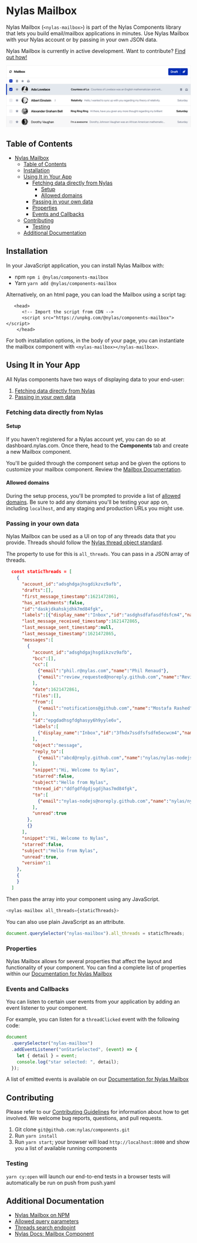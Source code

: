 # Nylas Mailbox

Nylas Mailbox (`<nylas-mailbox>`) is part of the Nylas Components library that lets you build email/mailbox applications in minutes. Use Nylas Mailbox with your Nylas account or by passing in your own JSON data.

Nylas Mailbox is currently in active development. Want to contribute? [Find out how!](../../CONTRIBUTING.md)

![Nylas Mailbox](sample.png)

## Table of Contents

- [Nylas Mailbox](#nylas-mailbox)
  - [Table of Contents](#table-of-contents)
  - [Installation](#installation)
  - [Using It in Your App](#using-it-in-your-app)
    - [Fetching data directly from Nylas](#fetching-data-directly-from-nylas)
      - [Setup](#setup)
      - [Allowed domains](#allowed-domains)
    - [Passing in your own data](#passing-in-your-own-data)
    - [Properties](#properties)
    - [Events and Callbacks](#events-and-callbacks)
  - [Contributing](#contributing)
    - [Testing](#testing)
  - [Additional Documentation](#additional-documentation)

## Installation

In your JavaScript application, you can install Nylas Mailbox with:

- npm `npm i @nylas/components-mailbox`
- Yarn `yarn add @nylas/components-mailbox`

Alternatively, on an html page, you can load the Mailbox using a script tag:

```
   <head>
      <!-- Import the script from CDN -->
      <script src="https://unpkg.com/@nylas/components-mailbox"></script>
    </head>
```

For both installation options, in the body of your page, you can instantiate the mailbox component with `<nylas-mailbox></nylas-mailbox>`.

## Using It in Your App

All Nylas components have two ways of displaying data to your end-user:

1. [Fetching data directly from Nylas](#fetching-data-directly-from-nylas)
2. [Passing in your own data](#passing-in-your-own-data)

### Fetching data directly from Nylas

#### Setup

If you haven't registered for a Nylas account yet, you can do so at dashboard.nylas.com. Once there, head to the **Components** tab and create a new Mailbox component.

You'll be guided through the component setup and be given the options to customize your mailbox component. Review the [Mailbox Documentation](https://developer.nylas.com/docs/user-experience/components/mailbox-component/).

#### Allowed domains

During the setup process, you'll be prompted to provide a list of [allowed domains](https://developer.nylas.com/docs/user-experience/components/mailbox-component/#allowed-domains). Be sure to add any domains you'll be testing your app on, including `localhost`, and any staging and production URLs you might use.

### Passing in your own data

Nylas Mailbox can be used as a UI on top of any threads data that you provide. Threads should follow the [Nylas thread object standard](https://developer.nylas.com/docs/api/#tag--Threads).

The property to use for this is `all_threads`. You can pass in a JSON array of threads.

```json
  const staticThreads = [
    {
      "account_id":"adsghdgajhsgdikzvz9afb",
      "drafts":[],
      "first_message_timestamp":1621472861,
      "has_attachments":false,
      "id":"daskjdkahskjdhk7md84fgk",
      "labels":[{"display_name":"Inbox","id":"asdghsdfafasdfdsfcm4","name":"inbox"}],
      "last_message_received_timestamp":1621472865,
      "last_message_sent_timestamp":null,
      "last_message_timestamp":1621472865,
      "messages":[
        {
          "account_id":"adsghdgajhsgdikzvz9afb",
          "bcc":[],
          "cc":[
            {"email":"phil.r@nylas.com","name":"Phil Renaud"},
            {"email":"review_requested@noreply.github.com","name":"Review requested"}
          ],
          "date":1621472861,
          "files":[],
          "from":[
            {"email":"notifications@github.com","name":"Mostafa Rashed"}
          ],
          "id":"epgdadhsgfdghasyy6h9yyle6v",
          "labels":[
            {"display_name":"Inbox","id":"3fhdx7ssdfsfsdfm5ecwcm4","name":"inbox"}
          ],
          "object":"message",
          "reply_to":[
            {"email":"abcd@reply.github.com","name":"nylas/nylas-nodejs"}
          ],
          "snippet":"Hi, Welcome to Nylas",
          "starred":false,
          "subject":"Hello from Nylas",
          "thread_id":"ddfgdfdgdjsgdjhas7md84fgk",
          "to":[
            {"email":"nylas-nodejs@noreply.github.com","name":"nylas/nylas-nodejs"}
          ],
          "unread":true
        },
        {}
      ],
      "snippet":"Hi, Welcome to Nylas",
      "starred":false,
      "subject":"Hello from Nylas",
      "unread":true,
      "version":1
    },
    {
    }
  ]
```

Then pass the array into your component using any JavaScript.

```js
<nylas-mailbox all_threads={staticThreads}>
```

You can also use plain JavaScript as an attribute.

```js
document.querySelector("nylas-mailbox").all_threads = staticThreads;
```

### Properties

Nylas Mailbox allows for several properties that affect the layout and functionality of your component. You can find a complete list of properties within our [Documentation for Nylas Mailbox](https://developer.nylas.com/docs/user-experience/components/mailbox-component/#mailbox-properties)

### Events and Callbacks

You can listen to certain user events from your application by adding an event listener to your component.

For example, you can listen for a `threadClicked` event with the following code:

```js
document
  .querySelector("nylas-mailbox")
  .addEventListener("onStarSelected", (event) => {
    let { detail } = event;
    console.log("star selected: ", detail);
  });
```

A list of emitted events is available on our [Documentation for Nylas Mailbox](https://developer.nylas.com/docs/user-experience/components/mailbox-component/#event-listeners)

## Contributing

Please refer to our [Contributing Guidelines](CONTRIBUTING.md) for information about how to get involved. We welcome bug reports, questions, and pull requests.

1. Git clone `git@github.com:nylas/components.git`
2. Run `yarn install`
3. Run `yarn start`; your browser will load `http://localhost:8000` and show you a list of available running components

### Testing

`yarn cy:open` will launch our end-to-end tests in a browser
tests will automatically be run on push from push.yaml

## Additional Documentation

- [Nylas Mailbox on NPM](https://www.npmjs.com/package/@nylas/components-mailbox)
- [Allowed query parameters](https://developer.nylas.com/docs/api/#get/threads)
- [Threads search endpoint](https://developer.nylas.com/docs/api/#get/threads/search)
- [Nylas Docs: Mailbox Component](https://developer.nylas.com/docs/user-experience/components/mailbox-component/)
